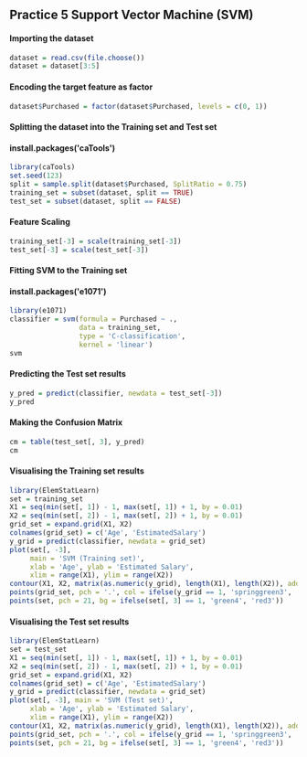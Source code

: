 ## Practice 5  Support Vector Machine (SVM)

#### Importing the dataset
```R
dataset = read.csv(file.choose())
dataset = dataset[3:5]
```

#### Encoding the target feature as factor
```R
dataset$Purchased = factor(dataset$Purchased, levels = c(0, 1))
```

#### Splitting the dataset into the Training set and Test set
#### install.packages('caTools')
```R
library(caTools)
set.seed(123)
split = sample.split(dataset$Purchased, SplitRatio = 0.75)
training_set = subset(dataset, split == TRUE)
test_set = subset(dataset, split == FALSE)
```

#### Feature Scaling
```R
training_set[-3] = scale(training_set[-3])
test_set[-3] = scale(test_set[-3])
```

#### Fitting SVM to the Training set
#### install.packages('e1071')
```R
library(e1071)
classifier = svm(formula = Purchased ~ .,
                 data = training_set,
                 type = 'C-classification',
                 kernel = 'linear')
svm
```

#### Predicting the Test set results
```R
y_pred = predict(classifier, newdata = test_set[-3])
y_pred
```

#### Making the Confusion Matrix
```R
cm = table(test_set[, 3], y_pred)
cm
```

#### Visualising the Training set results
```R
library(ElemStatLearn)
set = training_set
X1 = seq(min(set[, 1]) - 1, max(set[, 1]) + 1, by = 0.01)
X2 = seq(min(set[, 2]) - 1, max(set[, 2]) + 1, by = 0.01)
grid_set = expand.grid(X1, X2)
colnames(grid_set) = c('Age', 'EstimatedSalary')
y_grid = predict(classifier, newdata = grid_set)
plot(set[, -3],
     main = 'SVM (Training set)',
     xlab = 'Age', ylab = 'Estimated Salary',
     xlim = range(X1), ylim = range(X2))
contour(X1, X2, matrix(as.numeric(y_grid), length(X1), length(X2)), add = TRUE)
points(grid_set, pch = '.', col = ifelse(y_grid == 1, 'springgreen3', 'tomato'))
points(set, pch = 21, bg = ifelse(set[, 3] == 1, 'green4', 'red3'))
```

#### Visualising the Test set results
```R
library(ElemStatLearn)
set = test_set
X1 = seq(min(set[, 1]) - 1, max(set[, 1]) + 1, by = 0.01)
X2 = seq(min(set[, 2]) - 1, max(set[, 2]) + 1, by = 0.01)
grid_set = expand.grid(X1, X2)
colnames(grid_set) = c('Age', 'EstimatedSalary')
y_grid = predict(classifier, newdata = grid_set)
plot(set[, -3], main = 'SVM (Test set)',
     xlab = 'Age', ylab = 'Estimated Salary',
     xlim = range(X1), ylim = range(X2))
contour(X1, X2, matrix(as.numeric(y_grid), length(X1), length(X2)), add = TRUE)
points(grid_set, pch = '.', col = ifelse(y_grid == 1, 'springgreen3', 'tomato'))
points(set, pch = 21, bg = ifelse(set[, 3] == 1, 'green4', 'red3'))
```